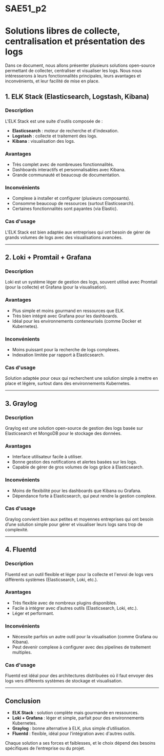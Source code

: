 # SAE51_p2

# Solutions libres de collecte, centralisation et présentation des logs

Dans ce document, nous allons présenter plusieurs solutions open-source permettant de collecter, centraliser et visualiser les logs. Nous nous intéresserons à leurs fonctionnalités principales, leurs avantages et inconvénients, et leur facilité de mise en place.

## 1. **ELK Stack (Elasticsearch, Logstash, Kibana)**

### Description
L'ELK Stack est une suite d'outils composée de :
- **Elasticsearch** : moteur de recherche et d'indexation.
- **Logstash** : collecte et traitement des logs.
- **Kibana** : visualisation des logs.

### Avantages
- Très complet avec de nombreuses fonctionnalités.
- Dashboards interactifs et personnalisables avec Kibana.
- Grande communauté et beaucoup de documentation.

### Inconvénients
- Complexe à installer et configurer (plusieurs composants).
- Consomme beaucoup de ressources (surtout Elasticsearch).
- Certaines fonctionnalités sont payantes (via Elastic).

### Cas d'usage
L'ELK Stack est bien adaptée aux entreprises qui ont besoin de gérer de grands volumes de logs avec des visualisations avancées.

---

## 2. **Loki + Promtail + Grafana**

### Description
Loki est un système léger de gestion des logs, souvent utilisé avec Promtail (pour la collecte) et Grafana (pour la visualisation).

### Avantages
- Plus simple et moins gourmand en ressources que ELK.
- Très bien intégré avec Grafana pour les dashboards.
- Idéal pour les environnements conteneurisés (comme Docker et Kubernetes).

### Inconvénients
- Moins puissant pour la recherche de logs complexes.
- Indexation limitée par rapport à Elasticsearch.

### Cas d'usage
Solution adaptée pour ceux qui recherchent une solution simple à mettre en place et légère, surtout dans des environnements Kubernetes.

---

## 3. **Graylog**

### Description
Graylog est une solution open-source de gestion des logs basée sur Elasticsearch et MongoDB pour le stockage des données.

### Avantages
- Interface utilisateur facile à utiliser.
- Bonne gestion des notifications et alertes basées sur les logs.
- Capable de gérer de gros volumes de logs grâce à Elasticsearch.

### Inconvénients
- Moins de flexibilité pour les dashboards que Kibana ou Grafana.
- Dépendance forte à Elasticsearch, qui peut rendre la gestion complexe.

### Cas d'usage
Graylog convient bien aux petites et moyennes entreprises qui ont besoin d’une solution simple pour gérer et visualiser leurs logs sans trop de complexité.

---

## 4. **Fluentd**

### Description
Fluentd est un outil flexible et léger pour la collecte et l'envoi de logs vers différents systèmes (Elasticsearch, Loki, etc.).

### Avantages
- Très flexible avec de nombreux plugins disponibles.
- Facile à intégrer avec d’autres outils (Elasticsearch, Loki, etc.).
- Léger et performant.

### Inconvénients
- Nécessite parfois un autre outil pour la visualisation (comme Grafana ou Kibana).
- Peut devenir complexe à configurer avec des pipelines de traitement multiples.

### Cas d'usage
Fluentd est idéal pour des architectures distribuées où il faut envoyer des logs vers différents systèmes de stockage et visualisation.

---

## Conclusion

- **ELK Stack** : solution complète mais gourmande en ressources.
- **Loki + Grafana** : léger et simple, parfait pour des environnements Kubernetes.
- **Graylog** : bonne alternative à ELK, plus simple d’utilisation.
- **Fluentd** : flexible, idéal pour l’intégration avec d'autres outils.

Chaque solution a ses forces et faiblesses, et le choix dépend des besoins spécifiques de l’entreprise ou du projet.

